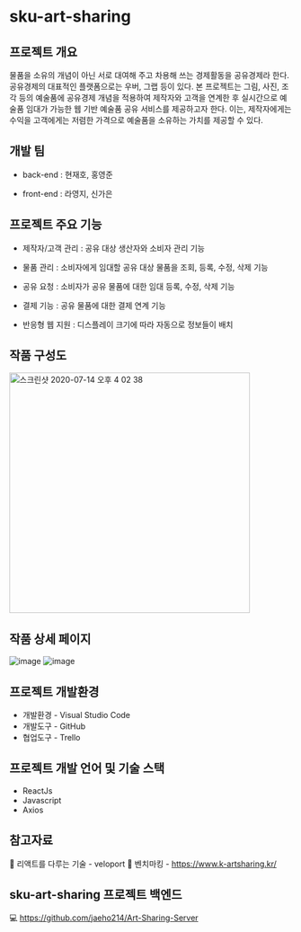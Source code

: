 # sku-art-sharing

## 프로젝트 개요
물품을 소유의 개념이 아닌 서로 대여해 주고 차용해 쓰는 경제활동을 공유경제라 한다. 공유경제의 대표적인 플랫폼으로는 우버, 그랩 등이 있다. 본 프로젝트는 그림, 사진, 조각 등의 예술품에 공유경제 개념을 적용하여 제작자와 고객을 연계한 후 실시간으로 예술품 임대가 가능한 웹 기반 예술품 공유 서비스를 제공하고자 한다. 이는, 제작자에게는 수익을 고객에게는 저렴한 가격으로 예술품을 소유하는 가치를 제공할 수 있다.

## 개발 팀
* back-end : 현재호, 홍영준

* front-end : 라영지, 신가은 

## 프로젝트 주요 기능
* 제작자/고객 관리 : 공유 대상 생산자와 소비자 관리 기능

* 물품 관리 : 소비자에게 임대할 공유 대상 물품을 조회, 등록, 수정, 삭제 기능

* 공유 요청 : 소비자가 공유 물품에 대한 임대 등록, 수정, 삭제 기능

* 결제 기능 : 공유 물품에 대한 결제 연계 기능

* 반응형 웹 지원 : 디스플레이 크기에 따라 자동으로 정보들이 배치

## 작품 구성도
<img width="428" alt="스크린샷 2020-07-14 오후 4 02 38" src="https://user-images.githubusercontent.com/50194824/87395094-b998b280-c5eb-11ea-8fd9-9c27c81c3134.png">

## 작품 상세 페이지
![image](https://user-images.githubusercontent.com/50194824/87396595-054c5b80-c5ee-11ea-8a94-7d2e71285839.png)
![image](https://user-images.githubusercontent.com/50194824/87397603-8d7f3080-c5ef-11ea-84db-95a095becaf1.png)
## 프로젝트 개발환경
* 개발환경 - Visual Studio Code
* 개발도구 - GitHub
* 협업도구 - Trello

## 프로젝트 개발 언어 및 기술 스택
* ReactJs
* Javascript
* Axios

## 참고자료
📕 리액트를 다루는 기술 - veloport
📕 벤치마킹 - https://www.k-artsharing.kr/

## sku-art-sharing 프로젝트 백엔드
💻 https://github.com/jaeho214/Art-Sharing-Server
